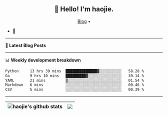 <h2 align="center">👋 Hello! I'm haojie.</h2>
<p align="center">
  <a href="https://aoyouer.com">Blog</a> •
</p>


- 🔭 


-------

**📝 Latest Blog Posts**


-------

📊 **Weekly development breakdown**
<!--START_SECTION:waka-->

```txt
Python     13 hrs 39 mins  ██████████████▓░░░░░░░░░░   58.28 %
Go         9 hrs 10 mins   █████████▓░░░░░░░░░░░░░░░   39.14 %
YAML       21 mins         ▒░░░░░░░░░░░░░░░░░░░░░░░░   01.54 %
Markdown   6 mins          ░░░░░░░░░░░░░░░░░░░░░░░░░   00.46 %
CSV        5 mins          ░░░░░░░░░░░░░░░░░░░░░░░░░   00.39 %
```

<!--END_SECTION:waka-->

-------



| <img align="center" src="https://github-readme-stats.vercel.app/api?username=haojie06&show_icons=true&theme=graywhite&show_icons=true&count_private=true&include_all_commits=true&hide_border=true" alt="haojie's github stats" /> | <img align="center" src="https://github-readme-stats.vercel.app/api/top-langs/?username=haojie06&layout=compact&theme=graywhite&hide_border=true&hide=css,html" /> |
| ------------- | ------------- |


